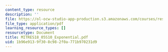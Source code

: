 ```yaml
---
content_type: resource
description: ''
file: https://ol-ocw-studio-app-production.s3.amazonaws.com/courses/res-18-005-highlights-of-calculus-spring-2010/1b96e9139f308c982f0a771b970231d9_MITRES18_05S10_Exponential.pdf
file_type: application/pdf
learning_resource_types: []
resourcetype: Document
title: MITRES18_05S10_Exponential.pdf
uid: 1b96e913-9f30-8c98-2f0a-771b970231d9
---
```

